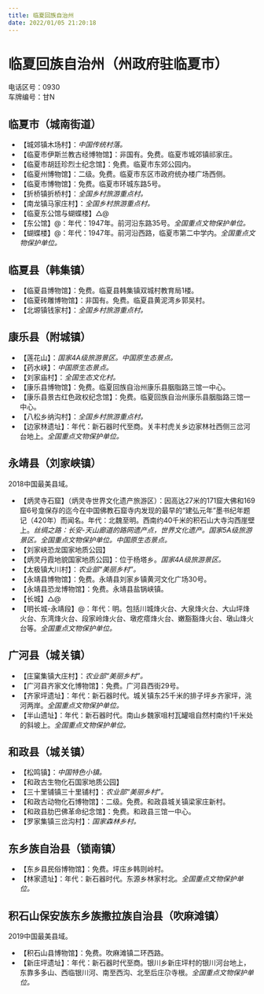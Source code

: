 ```yaml
---
title: 临夏回族自治州  
date: 2022/01/05 21:20:18  
---
```

  
# 临夏回族自治州（州政府驻临夏市）  
电话区号：0930  
车牌编号：甘N  

## 临夏市（城南街道）  
* 【城郊镇木场村】：*中国传统村落。*  
* 【临夏市伊斯兰教古经博物馆】：非国有。免费。临夏市城郊镇祁家庄。  
* 【临夏市胡廷珍烈士纪念馆】：免费。临夏市东郊公园内。  
* 【临夏州博物馆】：二级。免费。临夏市东区市政府统办楼广场西侧。  
* 【临夏市博物馆】：免费。临夏市环城东路5号。  
* 【折桥镇折桥村】：*全国乡村旅游重点村。*  
* 【南龙镇马家庄村】：*全国乡村旅游重点村。*  
* 【临夏东公馆与蝴蝶楼】△@  
* 【东公馆】@：年代：1947年。前河沿东路35号。*全国重点文物保护单位。*  
* 【蝴蝶楼】@：年代：1947年。前河沿西路，临夏市第二中学内。*全国重点文物保护单位。*  

## 临夏县（韩集镇）  
* 【临夏县博物馆】：免费。临夏县韩集镇双城村教育局1楼。  
* 【临夏砖雕博物馆】：非国有。免费。临夏县黄泥湾乡郭吴村。  
* 【北塬镇钱家村】：*全国乡村旅游重点村。*  

## 康乐县（附城镇）  
* 【莲花山】：*国家4A级旅游景区。中国原生态景点。*  
* 【药水峡】：*中国原生态景点。*  
* 【刘家庙村】：*全国生态文化村。*  
* 【康乐县博物馆】：免费。临夏回族自治州康乐县胭脂路三馆一中心。  
* 【康乐县景古红色政权纪念馆】：免费。临夏回族自治州康乐县胭脂路三馆一中心。  
* 【八松乡纳沟村】：*全国乡村旅游重点村。*  
* 【边家林遗址】：年代：新石器时代至商。关丰村虎关乡边家林社西侧三岔河台地上。*全国重点文物保护单位。*  

## 永靖县（刘家峡镇）  
2018中国最美县域。  
* 【炳灵寺石窟】（炳灵寺世界文化遗产旅游区）：因高达27米的171窟大佛和169窟6号龛保存的迄今在中国佛教石窟寺内发现的最早的“建弘元年”墨书纪年题记（420年）而闻名。年代：北魏至明。西南约40千米的积石山大寺沟西崖壁上。*丝绸之路：长安-天山廊道的路网遗产点，世界文化遗产。国家5A级旅游景区。全国重点文物保护单位。中国原生态景点。*  
* 【刘家峡恐龙国家地质公园】  
* 【炳灵丹霞地貌国家地质公园】：位于杨塔乡。*国家4A级旅游景区。*  
* 【太极镇大川村】：*农业部“美丽乡村”。*  
* 【永靖县博物馆】：免费。永靖县刘家乡镇黄河文化广场30号。  
* 【永靖县恐龙博物馆】：免费。永靖县盐锅峡镇。  
* 【长城】△@  
* 【明长城-永靖段】@：年代：明。包括川城烽火台、大泉烽火台、大山坪烽火台、东湾烽火台、段家岭烽火台、墩疙瘩烽火台、嫩豁豁烽火台、墩山烽火台等。*全国重点文物保护单位。*  

## 广河县（城关镇）  
* 【庄窠集镇大庄村】：*农业部“美丽乡村”。*  
* 【广河县齐家文化博物馆】：免费。广河县西街29号。  
* 【齐家坪遗址】：年代：新石器时代。城关镇东25千米的排子坪乡齐家坪，洮河两岸。*全国重点文物保护单位。*  
* 【半山遗址】：年代：新石器时代。南山乡魏家咀村瓦罐咀自然村南约1千米处的斜坡上。*全国重点文物保护单位。*  

## 和政县（城关镇）  
* 【松鸣镇】：*中国特色小镇。*  
* 【和政古生物化石国家地质公园】  
* 【三十里铺镇三十里铺村】：*农业部“美丽乡村”。*  
* 【和政古动物化石博物馆】：二级。免费。和政县城关镇梁家庄新村。  
* 【和政县肋巴佛革命纪念馆】：免费。和政县三馆一中心。  
* 【罗家集镇三岔沟村】：*国家森林乡村。*  

## 东乡族自治县（锁南镇）  
* 【东乡县民俗博物馆】：免费。坪庒乡韩则岭村。  
* 【林家遗址】：年代：新石器时代。东源乡林家村北。*全国重点文物保护单位。*  

## 积石山保安族东乡族撒拉族自治县（吹麻滩镇）  
2019中国最美县域。  
* 【积石山县博物馆】：免费。吹麻滩镇二环西路。  
* 【新庄坪遗址】：年代：新石器时代至商。银川乡新庄坪村的银川河台地上，东靠多多山、西临银川河、南至西沟、北至后庄尕寺根。*全国重点文物保护单位。*  